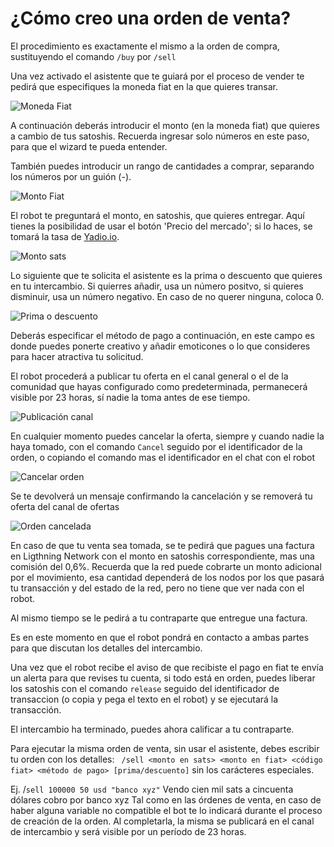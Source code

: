 #  ¿Cómo creo una orden de venta?

El procedimiento es exactamente el mismo a la orden de compra, sustituyendo el comando  `/buy` por `/sell`

Una vez activado el asistente que te guiará por el proceso de vender te pedirá que especifiques la moneda fiat en la que quieres transar.

![Moneda Fiat](./assets/images/fiat.jpg)

A continuación deberás introducir el monto (en la moneda fiat) que quieres a cambio de tus satoshis. Recuerda ingresar solo números en este paso, para que el wizard te pueda entender.

También puedes introducir un rango de cantidades a comprar, separando los números por un guión (-).

![Monto Fiat](./assets/images/amount.jpg)

El robot te preguntará el monto, en satoshis, que quieres entregar. Aquí tienes la posibilidad de usar el botón 'Precio del mercado'; si lo haces, se tomará la tasa de [Yadio.io](https://yadio.io/).

![Monto sats](./assets/images/amount-sats-market-price.jpg)

Lo siguiente que te solicita el asistente es la prima o descuento que quieres en tu intercambio. Si quierres añadir, usa un número positvo, si quieres disminuir, usa un número negativo. En caso de no querer ninguna, coloca 0.

![Prima o descuento](./assets/images/sales-robot-response.jpg)

Deberás especificar el método de pago a continuación, en este campo es donde puedes ponerte creativo y añadir emoticones o lo que consideres para hacer atractiva tu solicitud.

El robot procederá a publicar tu oferta en el canal general o el de la comunidad que hayas configurado como predeterminada, permanecerá visible por 23 horas, sí nadie la toma antes de ese tiempo.

![Publicación canal](./assets/images/channel-publication.jpg)

En cualquier momento puedes cancelar la oferta, siempre y cuando nadie la haya tomado, con el comando `Cancel` seguido por el identificador de la orden, o copiando el comando mas el identificador en el chat con el robot

![Cancelar orden](./assets/images/cancel-order-comand.jpg)

Se te devolverá un mensaje confirmando la cancelación y se removerá tu oferta del canal de ofertas

![Orden cancelada](./assets/images/cancel-order.jpg)

En caso de que tu venta sea tomada, se te pedirá que pagues una factura en Ligthning Network con el monto en satoshis correspondiente, mas una comisión del 0,6%. Recuerda que la red puede cobrarte un monto adicional por el movimiento, esa cantidad dependerá de los nodos por los que pasará tu transacción y del estado de la red, pero no tiene que ver nada con el robot.

Al mismo tiempo se le pedirá a tu contraparte que entregue una factura. 

Es en este momento en que el robot pondrá en contacto a ambas partes para que discutan los detalles del intercambio. 

Una vez que el robot recibe el aviso de que recibiste el pago en fiat te envía un alerta para que revises tu cuenta, si todo está en orden, puedes liberar los satoshis con el comando `release` seguido del identificador de transaccion (o copia y pega el texto en el robot) y se ejecutará la transacción.

El intercambio ha terminado, puedes ahora calificar a tu contraparte.

Para ejecutar la misma orden de venta, sin usar el asistente, debes escribir tu orden con los detalles: ` /sell <monto en sats> <monto en fiat> <código fiat> <método de pago> [prima/descuento]`  sin los carácteres especiales.

Ej. /`sell 100000 50 usd "banco xyz"` Vendo cien mil sats a cincuenta dólares cobro por banco xyz
Tal como en las órdenes de venta, en caso de haber alguna variable no compatible el bot te lo indicará durante el proceso de creación de la orden. Al completarla, la misma se publicará en el canal de intercambio y será visible por un período de 23 horas.
